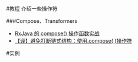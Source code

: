 #教程
介绍一些操作符

###Compose、Transformers
- [RxJava 的 compose() 操作函数实战](http://blog.chengyunfeng.com/?p=987)
- [【译】避免打断链式结构：使用.compose( )操作符](http://www.jianshu.com/p/e9e03194199e)

#实例

